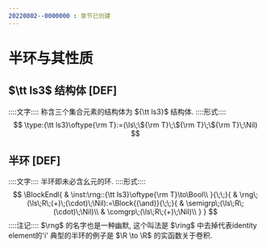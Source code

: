 ```yaml
---
20220802--0000000 : 章节已创建
---
```

# 半环与其性质

## $\tt ls3$ 结构体 [DEF]
::::文字::::
称含三个集合元素的结构体为 ${\tt ls3}$ 结构体. 
::::形式::::
$$
\type:{\tt ls3}\oftype{\rm T}:=(\ls\;\${\rm T}\;\${\rm T}\;\${\rm T}\;\Nil)
$$

## 半环 [DEF]
::::文字::::
半环即未必含幺元的环. 
::::形式::::
$$
\BlockEndl{
    & \inst:\rng::{\tt ls3}\oftype{\rm T}\to\Bool\\
}{\;\;}{
    & \rng\;(\ls\;R\;(+)\;(\cdot)\;\Nil):=\Block{(\and)}{\;\;}{
        & \semigrp\;(\ls\;R\;(\cdot)\;\Nil)\\
        & \comgrp\;(\ls\;R\;(+)\;\Nil)\\
    }
}
$$
::::注记::::
$\rng$ 的名字也是一种幽默, 这个叫法是 $\ring$ 中去掉代表identity element的'i'
典型的半环的例子是 $\R \to \R$ 的实函数关于卷积. 

